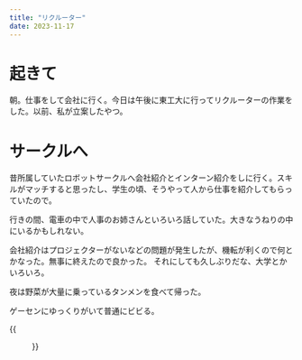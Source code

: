 ```yaml
---
title: "リクルーター"
date: 2023-11-17
---
```


# 起きて
朝。仕事をして会社に行く。今日は午後に東工大に行ってリクルーターの作業をした。以前、私が立案したやつ。

# サークルへ
昔所属していたロボットサークルへ会社紹介とインターン紹介をしに行く。スキルがマッチすると思ったし、学生の頃、そうやって人から仕事を紹介してもらっていたので。

行きの間、電車の中で人事のお姉さんといろいろ話していた。大きなうねりの中にいるかもしれない。

会社紹介はプロジェクターがないなどの問題が発生したが、機転が利くので何とかなった。無事に終えたので良かった。
それにしても久しぶりだな、大学とかいろいろ。

夜は野菜が大量に乗っているタンメンを食べて帰った。

ゲーセンにゆっくりがいて普通にビビる。

{{<figure src="/media/2023-11-17-taiko.jpg" alt="taiko">}}